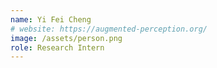 ```yaml
---
name: Yi Fei Cheng
# website: https://augmented-perception.org/
image: /assets/person.png
role: Research Intern
---
```

